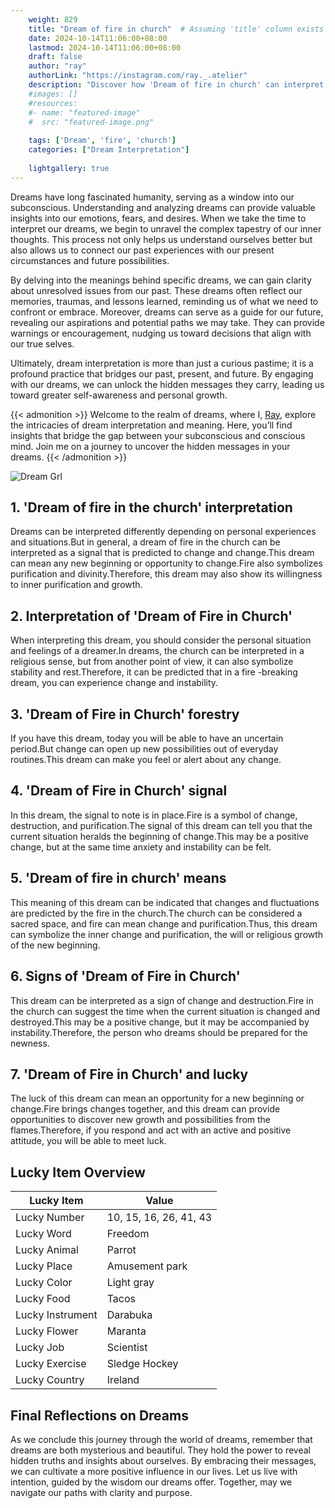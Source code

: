 ```yaml
---
    weight: 829
    title: "Dream of fire in church"  # Assuming 'title' column exists
    date: 2024-10-14T11:06:00+08:00
    lastmod: 2024-10-14T11:06:00+08:00
    draft: false
    author: "ray"
    authorLink: "https://instagram.com/ray._.atelier"
    description: "Discover how 'Dream of fire in church' can interpret your future and uncover its significant meanings in your life."
    #images: []
    #resources:
    #- name: "featured-image"
    #  src: "featured-image.png"
    
    tags: ['Dream', 'fire', 'church']
    categories: ["Dream Interpretation"]
    
    lightgallery: true
---
```

    
Dreams have long fascinated humanity, serving as a window into our subconscious. Understanding and analyzing dreams can provide valuable insights into our emotions, fears, and desires. When we take the time to interpret our dreams, we begin to unravel the complex tapestry of our inner thoughts. This process not only helps us understand ourselves better but also allows us to connect our past experiences with our present circumstances and future possibilities.

By delving into the meanings behind specific dreams, we can gain clarity about unresolved issues from our past. These dreams often reflect our memories, traumas, and lessons learned, reminding us of what we need to confront or embrace. Moreover, dreams can serve as a guide for our future, revealing our aspirations and potential paths we may take. They can provide warnings or encouragement, nudging us toward decisions that align with our true selves.

Ultimately, dream interpretation is more than just a curious pastime; it is a profound practice that bridges our past, present, and future. By engaging with our dreams, we can unlock the hidden messages they carry, leading us toward greater self-awareness and personal growth.

{{< admonition >}}
Welcome to the realm of dreams, where I, [Ray](https://instagram.com/ray._.atelier), explore the intricacies of dream interpretation and meaning. Here, you’ll find insights that bridge the gap between your subconscious and conscious mind. Join me on a journey to uncover the hidden messages in your dreams.
{{< /admonition >}}

![Dream Grl](https://cdn.pixabay.com/photo/2017/11/02/03/35/gothic-2910057_1280.jpg "Dream Grl")

## 1. 'Dream of fire in the church' interpretation
Dreams can be interpreted differently depending on personal experiences and situations.But in general, a dream of fire in the church can be interpreted as a signal that is predicted to change and change.This dream can mean any new beginning or opportunity to change.Fire also symbolizes purification and divinity.Therefore, this dream may also show its willingness to inner purification and growth.

## 2. Interpretation of 'Dream of Fire in Church'
When interpreting this dream, you should consider the personal situation and feelings of a dreamer.In dreams, the church can be interpreted in a religious sense, but from another point of view, it can also symbolize stability and rest.Therefore, it can be predicted that in a fire -breaking dream, you can experience change and instability.

## 3. 'Dream of Fire in Church' forestry
If you have this dream, today you will be able to have an uncertain period.But change can open up new possibilities out of everyday routines.This dream can make you feel or alert about any change.

## 4. 'Dream of Fire in Church' signal
In this dream, the signal to note is in place.Fire is a symbol of change, destruction, and purification.The signal of this dream can tell you that the current situation heralds the beginning of change.This may be a positive change, but at the same time anxiety and instability can be felt.

## 5. 'Dream of fire in church' means
This meaning of this dream can be indicated that changes and fluctuations are predicted by the fire in the church.The church can be considered a sacred space, and fire can mean change and purification.Thus, this dream can symbolize the inner change and purification, the will or religious growth of the new beginning.

## 6. Signs of 'Dream of Fire in Church'
This dream can be interpreted as a sign of change and destruction.Fire in the church can suggest the time when the current situation is changed and destroyed.This may be a positive change, but it may be accompanied by instability.Therefore, the person who dreams should be prepared for the newness.

## 7. 'Dream of Fire in Church' and lucky
The luck of this dream can mean an opportunity for a new beginning or change.Fire brings changes together, and this dream can provide opportunities to discover new growth and possibilities from the flames.Therefore, if you respond and act with an active and positive attitude, you will be able to meet luck.

## Lucky Item Overview
| Lucky Item          | Value              |
|---------------|--------------------|
| Lucky Number        | 10, 15, 16, 26, 41, 43  |
| Lucky Word          | Freedom |
| Lucky Animal        | Parrot |
| Lucky Place         | Amusement park     |
| Lucky Color         | Light gray     |
| Lucky Food          | Tacos      |
| Lucky Instrument    | Darabuka |
| Lucky Flower        | Maranta    |
| Lucky Job           | Scientist       |
| Lucky Exercise      | Sledge Hockey  |
| Lucky Country       | Ireland    |


##  Final Reflections on Dreams

As we conclude this journey through the world of dreams, remember that dreams are both mysterious and beautiful. They hold the power to reveal hidden truths and insights about ourselves. By embracing their messages, we can cultivate a more positive influence in our lives. Let us live with intention, guided by the wisdom our dreams offer. Together, may we navigate our paths with clarity and purpose.
